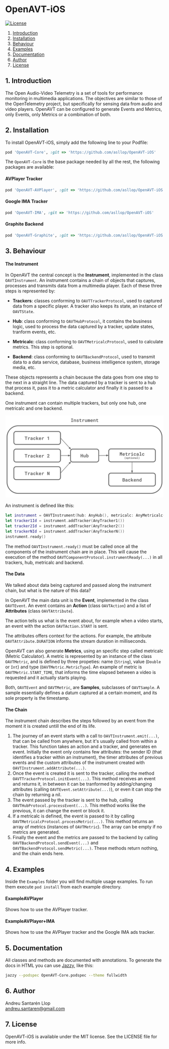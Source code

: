# OpenAVT-iOS

[![License](https://img.shields.io/github/license/asllop/OpenAVT-iOS)](https://github.com/asllop/OpenAVT-iOS)


1. [ Introduction ](#intro)
2. [ Installation ](#install)
3. [ Behaviour ](#behav)
4. [ Examples ](#examp)
5. [ Documentation ](#doc)
6. [ Author ](#auth)
7. [ License ](#lice)

<a name="intro"></a>
## 1. Introduction

The Open Audio-Video Telemetry is a set of tools for performance monitoring in multimedia applications. The objectives are similar to those of the OpenTelemetry project, but specifically for sensing data from audio and video players. OpenAVT can be configured to generate Events and Metrics, only Events, only Metrics or a combination of both.

<a name="install"></a>
## 2. Installation

To install OpenAVT-iOS, simply add the following line to your Podfile:

```ruby
pod 'OpenAVT-Core', :git => 'https://github.com/asllop/OpenAVT-iOS'
```

The `OpenAVT-Core` is the base package needed by all the rest, the following packages are available:

#### AVPlayer Tracker

```ruby
pod 'OpenAVT-AVPlayer', :git => 'https://github.com/asllop/OpenAVT-iOS'
```

#### Google IMA Tracker

```ruby
pod 'OpenAVT-IMA', :git => 'https://github.com/asllop/OpenAVT-iOS'
```

#### Graphite Backend

```ruby
pod 'OpenAVT-Graphite', :git => 'https://github.com/asllop/OpenAVT-iOS'
```

<a name="behav"></a>
## 3. Behaviour

#### The Instrument

In OpenAVT the central concept is the **Instrument**, implemented in the class `OAVTInstrument`. An instrument contains a chain of objects that captures, processes and transmits data from a multimedia player. Each of these three steps is represented by:

- **Trackers**: classes conforming to `OAVTTrackerProtocol`, used to captured data from a specific player. A tracker also keeps its state, an instance of `OAVTState`.

- **Hub**: class conforming to `OAVTHubProtocol`, it contains the business logic, used to process the data captured by a tracker, update states, tranform events, etc.

- **Metricalc**: class conforming to `OAVTMetricalcProtocol`, used to calculate metrics. This step is optional.

- **Backend**: class conforming to `OAVTBackendProtocol`, used to transmit data to a data service, database, business intelligence system, storage media, etc.

These objects represents a chain because the data goes from one step to the next in a straight line. The data captured by a tracker is sent to a hub that process it, pass it to a metric calculator and finally it is passed to a backend.

One instrument can contain multiple trackers, but only one hub, one metricalc and one backend.

![Alt text](./oavtinstrument_diag.svg)

An instrument is defined like this:

```swift
let instrument = OAVTInstrument(hub: AnyHub(), metricalc: AnyMetricalc(), backend: AnyBackend())
let tracker1Id = instrument.addTracker(AnyTracker1())
let tracker2Id = instrument.addTracker(AnyTracker2())
let trackerNId = instrument.addTracker(AnyTrackerN())
instrument.ready()
```

The method `OAVTInstrument.ready()` must be called once all the components of the instrument chain are in place. This will cause the execution of the method `OAVTComponentProtocol.instrumentReady(...)` in all trackers, hub, metricalc and backend.

#### The Data

We talked about data being captured and passed along the instrument chain, but what is the nature of this data?

In OpenAVT the main data unit is the **Event**, implemented in the class `OAVTEvent`. An event contains an **Action** (class `OAVTAction`) and a list of **Attributes** (class `OAVTAttribute`).

The action tells us what is the event about, for example when a video starts, an event with the action `OAVTAction.START` is sent.

The attributes offers context for the actions. For example, the attribute `OAVTAttribute.DURATION` informs the stream duration in milliseconds.

OpenAVT can also generate **Metrics**, using an specific step called metricalc (Metric Calculator). A metric is represented by an instance of the class `OAVTMetric`, and is defined by three propeties: name (`String`), value (`Double` or `Int`) and type (`OAVTMetric.MetricType`). An example of metric is `OAVTMetric.START_TIME`, that informs the time elapsed between a video is requested and it actually starts playing.

Both, `OAVTEvent` and `OAVTMetric`, are **Samples**, subclasses of `OAVTSample`. A sample essentially defines a datum captured at a certain moment, and its sole property is the timestamp.

#### The Chain

The instrument chain describes the steps followed by an event from the moment it is created untill the end of its life.

1. The journey of an event starts with a call to `OAVTInstrument.emit(...)`, that can be called from anywhere, but it's usually called from within a tracker. This function takes an action and a tracker, and generates en event. Initially the event only contains few attributes: the sender ID (that identifies a tracker within an instrument), the timer attributes of previous events and the custom attributes of the instrument created with `OAVTInstrument.addAttribute(...)`.
2. Once the event is created it is sent to the tracker, calling the method `OAVTTrackerProtocol.initEvent(...)`. This method receives an event and returns it, in between it can be tranformed by adding/changing attributes (calling `OAVTEvent.setAttribute(...)`), or even it can stop the chain by returning a nil.
3. The event passed by the tracker is sent to the hub, calling `OAVTHubProtocol.processEvent(...)`. This method works like the previous, it can change the event or block it.
4. If a metricalc is defined, the event is passed to it by calling `OAVTMetricalcProtocol.processMetric(...)`. This method returns an array of metrics (instances of `OAVTMetric`). The array can be empty if no metrics are generated.
5. Finally the event and the metrics are passed to the backend by calling `OAVTBackendProtocol.sendEvent(...)` and `OAVTBackendProtocol.sendMetric(...)`. These methods return nothing, and the chain ends here.

<a name="examp"></a>
## 4. Examples

Inside the `Examples` folder you will find multiple usage examples. To run them execute `pod install` from each example directory.

#### ExampleAVPlayer

Shows how to use the AVPlayer tracker.

#### ExampleAVPlayer+IMA

Shows how to use the AVPlayer tracker and the Google IMA ads tracker.

<a name="doc"></a>
## 5. Documentation

All classes and methods are documented with annotations. To generate the docs in HTML you can use [Jazzy](https://github.com/realm/jazzy), like this:

```bash
jazzy --podspec OpenAVT-Core.podspec --theme fullwidth
```

<a name="auth"></a>
## 6. Author

Andreu Santarén Llop<br>
<andreu.santaren@gmail.com>

<a name="lice"></a>
## 7. License

OpenAVT-iOS is available under the MIT license. See the LICENSE file for more info.
